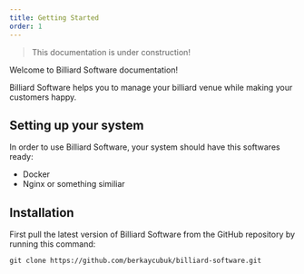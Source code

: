 ```yaml
---
title: Getting Started
order: 1
---
```


> This documentation is under construction!

Welcome to Billiard Software documentation!

Billiard Software helps you to manage your billiard venue while making your customers happy.

## Setting up your system

In order to use Billiard Software, your system should have this softwares ready:

- Docker
- Nginx or something similiar

## Installation

First pull the latest version of Billiard Software from the GitHub repository by running this command:

```
git clone https://github.com/berkaycubuk/billiard-software.git
```
